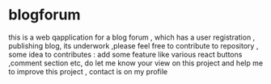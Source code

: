 # blogforum
this is a web qapplication for a blog forum , which has a user registration , publishing blog, its underwork ,please feel free to contribute to repository ,
some idea to contributes : add some feature  like various react buttons ,comment section etc,
do let me know your view on this project and help me to improve this project ,
contact is on my profile
